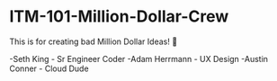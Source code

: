 # ITM-101-Million-Dollar-Crew
This is for creating bad Million Dollar Ideas! 💸


-Seth King - Sr Engineer Coder
-Adam Herrmann - UX Design
-Austin Conner - Cloud Dude



